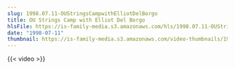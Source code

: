 ```yaml
---
slug: 1998.07.11-OUStringsCampwithElliotDelBorgo
title: OU Strings Camp with Elliot Del Borgo
hlsFile: https://is-family-media.s3.amazonaws.com/hls/1998.07.11-OUStringsCampwithElliotDelBorgo/1998.07.11-OUStringsCampwithElliotDelBorgo.m3u8
date: "1998-07-11"
thumbnail: https://is-family-media.s3.amazonaws.com/video-thumbnails/1998.07.11-OUStringsCampwithElliotDelBorgo.png
---
```

{{< video >}}
